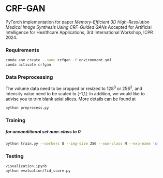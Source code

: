 # CRF-GAN

PyTorch implementation for paper *Memory-Efficient 3D High-Resolution Medical Image Synthesis Using CRF-Guided GANs* Accepted for Artificial Intelligence for Healthcare Applications, 3rd International Workshop, ICPR 2024.

### Requirements
```bash
conda env create --name crfgan -f environment.yml
conda activate crfgan
```

### Data Preprocessing
The volume data need to be cropped or resized to 128<sup>3</sup> or 256<sup>3</sup>, and intensity value need to be scaled to [-1,1]. In addition, we would like to advise you to trim blank axial slices. More details can be found at
```bash
python preprocess.py
```

### Training
##### for unconditional set num-class to 0
```bash
python train.py --workers 8 --img-size 256 --num-class N --exp-name 'crf-gan1' --data-dir DATA_DIR
```

### Testing
```bash
visualization.ipynb
python evaluation/fid_score.py
```

